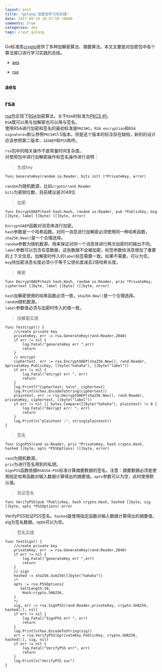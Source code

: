 ```yaml
---
layout: post
title: "golang 加密包学习与实践"
date: 2017-08-19 10:57:59 +0800
comments: true
categories: dev
tags: crypt golang
---
```

Go标准库[crypto](https://golang.org/pkg/crypto/)提供了多种加解密算法、摘要算法。本文主要是对加密包中各个算法接口进行学习实践的总结。  

* [aes](#aes)

* [rsa](#rsa)

<!-- more -->

## <span id="aes">aes</span>

## <span id="rsa">rsa</span>
[rsa](https://golang.org/pkg/crypto/rsa/)包实现了[RSA](https://en.wikipedia.org/wiki/RSA_(cryptosystem))加密算法，关于`RSA`的标准为[PKCS #1](https://en.wikipedia.org/wiki/PKCS_1)。  
`RSA`既可以用与加解密也可以用与签名。  
使用RSA进行加密和签名的最初标准是`PKCS#1`，`RSA encryption`和`RSA signatures`默认参照`PKCS#1`1.5版本。但是这个版本的标注存在缺陷，新的的设计应该参照第二版本，以`OAEP`和`PSS`称呼。  

`rsa`包中的相关操作不是常量时间复杂度。   
对使用包中进行加解密操作和签名操作进行说明：  
> 生成key
	
	func GenerateKey(random io.Reader, bits int) (*PrivateKey, error)

`random`为随机数源，比如`crypto/rand.Reader`   
`bits`为密钥位数，目前建议是2048位  

> 加密  

	func EncryptOAEP(hash hash.Hash, random io.Reader, pub *PublicKey, msg []byte, label []byte) ([]byte, error)
`EncryptOAEP`函数对消息体进行加密。  
`hash`参数是一个哈希函数。对同一消息进行加解密必须使用同一种哈希函数，`sha256.New()`是一个合理选择。  
`random`参数为随机数源，用来保证对同一个消息体进行两次加密时的输出不同。  
`label`参数可以包含任意数据，这些数据不会被加密，标签参数给消息增加了重要的上下文信息。加解密时传入的`label`标签需要一致。如果不需要，可以为空。
`msg`待加密消息长度必须小于等于公钥长度减去2倍哈希长度。  

> 解密
	
	func DecryptOAEP(hash hash.Hash, random io.Reader, priv *PrivateKey, ciphertext []byte, label []byte) ([]byte, error)

`hash`加解密使用的哈希函数必须一致，`sha256.New()`是一个合理选择。  
`random`随机数源。  
`label`参数值必须与加密时传入的值一致。  

> 加解密实践

```
func TestCrypt() {
    //create private key
    privateKey, err := rsa.GenerateKey(rand.Reader,2048)
    if err != nil {
        log.Fatal("generateKey err ",err)
        return
    }
    // encrypt
    ciphertext, err := rsa.EncryptOAEP(sha256.New(), rand.Reader, &privateKey.PublicKey, []byte("hahaha"), []byte("label"))
    if err != nil {
        log.Fatal("encrypt err ", err)
        return
    }
    log.Printf("Ciphertext: %x\n", ciphertext)
    log.Println(hex.EncodeToString(ciphertext))
    plaintext, err := rsa.DecryptOAEP(sha256.New(), rand.Reader, privateKey, ciphertext, []byte("label"))
    if err != nil || bytes.Compare([]byte("hahaha"), plaintext) != 0 {
        log.Fatal("decrypt err: ", err)
        return
    }
    log.Println("plaintext :", string(plaintext))
}
```

> 签名  

	func SignPSS(rand io.Reader, priv *PrivateKey, hash crypto.Hash, hashed []byte, opts *PSSOptions) ([]byte, error)

`rand`为随机数源。  
`priv`为进行签名用到的私钥。  
`SignPSS`函数依据`RSASSA-PSS`标准计算摘要数据的签名。注意：摘要数据必须是使用指定哈希函数对输入数据计算得出的摘要值。`opts`参数可以为空，此时使用默认值。  
> 验证签名  

	func VerifyPSS(pub *PublicKey, hash crypto.Hash, hashed []byte, sig []byte, opts *PSSOptions) error

VerifyPSS验证PSS签名。`hashed`是使用指定函数对输入数据计算得出的摘要值。sig为签名数据。opts可以为空。  

> 签名实践

```
func TestSign() {
    //create private key
    privateKey, err := rsa.GenerateKey(rand.Reader,2048)
    if err != nil {
        log.Fatal("generateKey err ",err)
        return
    }
    // sign
    hashed := sha256.Sum256([]byte("hahaha"))
    /*
    opts := rsa.PSSOptions{
       SaltLength:10,
        Hash:crypto.SHA256,
    }
    */
    sig, err := rsa.SignPSS(rand.Reader,privateKey, crypto.SHA256,  hashed[:], nil)
    if err != nil {
        log.Fatal("SignPSS err ", err)
        return
    }
    log.Println(hex.EncodeToString(sig))
    err = rsa.VerifyPSS(&privateKey.PublicKey, crypto.SHA256, hashed[:], sig, nil)
    if err != nil {
        log.Fatal("VerifyPSS err", err)
        return
    }
    log.Println("VerifyPSS suc")
}
```
 